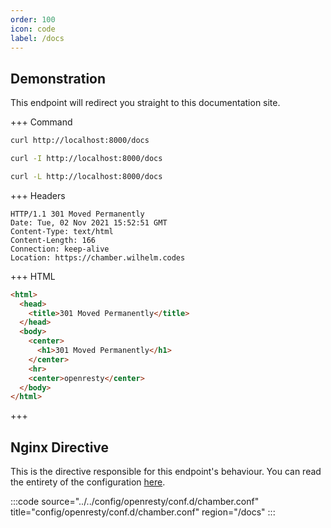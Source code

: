 ```yaml
---
order: 100
icon: code
label: /docs
---
```


## Demonstration

This endpoint will redirect you straight to this documentation site.

+++ Command
```bash # Respond with HTML:
curl http://localhost:8000/docs
```
```bash # Respond with headers:
curl -I http://localhost:8000/docs
```
```bash # Optionally, follow the redirect:
curl -L http://localhost:8000/docs
```
+++ Headers
``` #
HTTP/1.1 301 Moved Permanently
Date: Tue, 02 Nov 2021 15:52:51 GMT
Content-Type: text/html
Content-Length: 166
Connection: keep-alive
Location: https://chamber.wilhelm.codes
```
+++ HTML
```html # Output when not following redirects.
<html>
  <head>
    <title>301 Moved Permanently</title>
  </head>
  <body>
    <center>
      <h1>301 Moved Permanently</h1>
    </center>
    <hr>
    <center>openresty</center>
  </body>
</html>
```
+++ 

## Nginx Directive

This is the directive responsible for this endpoint's behaviour. You can read the entirety of the configuration [here](https://github.com/wilhelm-murdoch/chamber/blob/main/config/openresty/conf.d/chamber.conf).

:::code source="../../config/openresty/conf.d/chamber.conf" title="config/openresty/conf.d/chamber.conf" region="/docs" :::